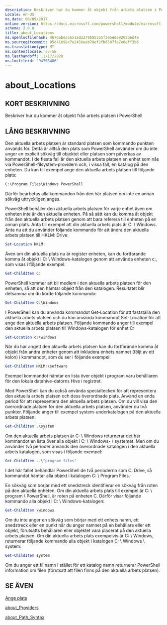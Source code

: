 ```yaml
---
description: Beskriver hur du kommer åt objekt från arbets platsen i PowerShell.
Locale: en-US
ms.date: 06/09/2017
online version: https://docs.microsoft.com/powershell/module/microsoft.powershell.core/about/about_locations?view=powershell-7.2&WT.mc_id=ps-gethelp
schema: 2.0.0
title: about_Locations
ms.openlocfilehash: 4876abe3c651ad2279b85355f2e5e029203b6d4e
ms.sourcegitcommit: 95d41698c7a2450eeb70ef2fb6507fe7e6eff3b6
ms.translationtype: MT
ms.contentlocale: sv-SE
ms.lasthandoff: 11/17/2020
ms.locfileid: "94708486"
---
```

# <a name="about_locations"></a>about_Locations

## <a name="short-description"></a>KORT BESKRIVNING
Beskriver hur du kommer åt objekt från arbets platsen i PowerShell.

## <a name="long-description"></a>LÅNG BESKRIVNING

Den aktuella arbets platsen är standard platsen som kommando punkten används för.
Detta är alltså den plats som PowerShell använder om du inte anger en explicit sökväg till objektet eller platsen som påverkas av kommandot. I de flesta fall är den aktuella arbets platsen en enhet som nås via PowerShell-filsystem-providern och, i vissa fall, en katalog på den enheten.
Du kan till exempel ange den aktuella arbets platsen till följande plats:

```powershell
C:\Program Files\Windows PowerShell
```

Därför bearbetas alla kommandon från den här platsen om inte en annan sökväg uttryckligen anges.

PowerShell behåller den aktuella arbets platsen för varje enhet även om enheten inte är den aktuella enheten. På så sätt kan du komma åt objekt från den aktuella arbets platsen genom att bara referera till enheten på en annan plats.
Anta till exempel att din aktuella arbets plats är C: \\ Windows. Anta nu att du använder följande kommando för att ändra den aktuella arbets platsen till HKLM: Drive:

```powershell
Set-Location HKLM:
```

Även om din aktuella plats nu är register enheten, kan du fortfarande komma åt objekt i C: \\ Windows-katalogen genom att använda enheten c:, som visas i följande exempel:

```powershell
Get-ChildItem C:
```

PowerShell kommer att bli medlem i den aktuella arbets platsen för den enheten, så att den hämtar objekt från den katalogen. Resultatet blir detsamma om du körde följande kommando:

```powershell
Get-ChildItem C:\Windows
```

I PowerShell kan du använda kommandot Get-Location för att fastställa den aktuella arbets platsen och du kan använda kommandot Set-Location för att ange den aktuella arbets platsen. Följande kommando anger till exempel den aktuella arbets platsen till Windows-katalogen för enhet C:

```powershell
Set-Location c:\windows
```

När du har angett den aktuella arbets platsen kan du fortfarande komma åt objekt från andra enheter genom att inkludera enhets namnet (följt av ett kolon) i kommandot, som du ser i följande exempel:

```powershell
Get-ChildItem HKLM:\software
```

Exempel kommandot hämtar en lista över objekt i program varu behållaren för den lokala datahive-datorns Hive i registret.

Med PowerShell kan du också använda specialtecken för att representera den aktuella arbets platsen och dess överordnade plats. Använd en enda period för att representera den aktuella arbets platsen. Om du vill visa den överordnade platsen för den aktuella arbets platsen, använder du två punkter. Följande anger till exempel system-underkatalogen på den aktuella arbets platsen:

```powershell
Get-ChildItem .\system
```

Om den aktuella arbets platsen är C: \\ Windows returnerar det här kommandot en lista över alla objekt i C: \\ Windows- \\ systemet. Men om du använder två perioder används den överordnade katalogen i den aktuella arbets katalogen, som visas i följande exempel:

```powershell
Get-ChildItem ..\"program files"
```

I det här fallet behandlar PowerShell de två perioderna som C: Drive, så kommandot hämtar alla objekt i katalogen C: \\ Program Files.

En sökväg som börjar med ett snedstreck identifierar en sökväg från roten på den aktuella enheten. Om din aktuella arbets plats till exempel är C: \\ program \\ PowerShell, är roten på enheten C. Därför visar följande kommando alla objekt i C: \\ Windows-katalogen:

```powershell
Get-ChildItem \windows
```

Om du inte anger en sökväg som börjar med ett enhets namn, ett snedstreck eller en punkt när du anger namnet på en behållare eller ett objekt, förutsätts behållaren eller objektet vara placerat på den aktuella arbets platsen. Om din aktuella arbets plats exempelvis är C: \\ Windows, returnerar följande kommando alla objekt i katalogen C: \\ Windows \\ system:

```powershell
Get-ChildItem system
```

Om du anger ett fil namn i stället för ett katalog namn returnerar PowerShell information om filen (förutsatt att filen finns på den aktuella arbets platsen).

## <a name="see-also"></a>SE ÄVEN

[Ange plats](xref:Microsoft.PowerShell.Management.Set-Location)

[about_Providers](about_Providers.md)

[about_Path_Syntax](about_Path_Syntax.md)

